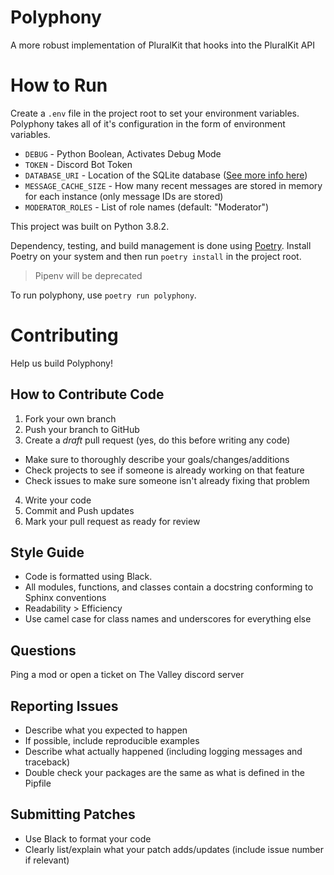 # Polyphony
A more robust implementation of PluralKit that hooks into the PluralKit API

# How to Run
Create a `.env` file in the project root to set your environment variables. Polyphony takes all of it's configuration in the form of environment variables.

- `DEBUG` - Python Boolean, Activates Debug Mode
- `TOKEN` - Discord Bot Token
- `DATABASE_URI` - Location of the SQLite database ([See more info here](https://docs.python.org/3/library/sqlite3.html))
- `MESSAGE_CACHE_SIZE` - How many recent messages are stored in memory for each instance (only message IDs are stored) <!--TODO: The API contains a message cache already so this may be deprecated-->
- `MODERATOR_ROLES` - List of role names (default: "Moderator")

This project was built on Python 3.8.2.

Dependency, testing, and build management is done using [Poetry](https://python-poetry.org/). Install Poetry on your system and then run `poetry install` in the project root.

> Pipenv will be deprecated

To run polyphony, use `poetry run polyphony`.

# Contributing
Help us build Polyphony!

## How to Contribute Code
1. Fork your own branch
2. Push your branch to GitHub
3. Create a *draft* pull request (yes, do this before writing any code)
  - Make sure to thoroughly describe your goals/changes/additions
  - Check projects to see if someone is already working on that feature
  - Check issues to make sure someone isn't already fixing that problem
4. Write your code
5. Commit and Push updates
6. Mark your pull request as ready for review

## Style Guide
- Code is formatted using Black.
- All modules, functions, and classes contain a docstring conforming to Sphinx conventions
- Readability > Efficiency
- Use camel case for class names and underscores for everything else

## Questions
Ping a mod or open a ticket on The Valley discord server

## Reporting Issues
- Describe what you expected to happen
- If possible, include reproducible examples
- Describe what actually happened (including logging messages and traceback)
- Double check your packages are the same as what is defined in the Pipfile

## Submitting Patches
- Use Black to format your code
- Clearly list/explain what your patch adds/updates (include issue number if relevant)
